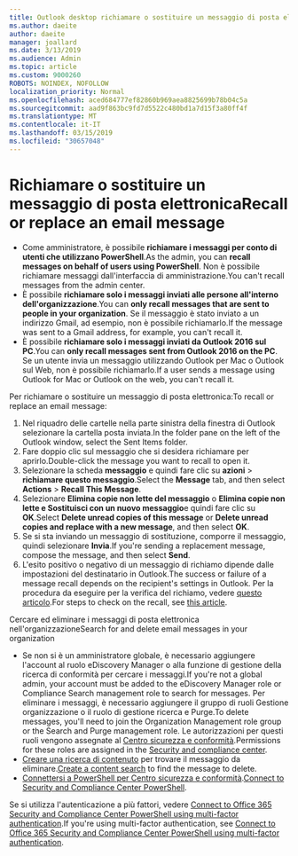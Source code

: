 ```yaml
---
title: Outlook desktop richiamare o sostituire un messaggio di posta elettronica
ms.author: daeite
author: daeite
manager: joallard
ms.date: 3/13/2019
ms.audience: Admin
ms.topic: article
ms.custom: 9000260
ROBOTS: NOINDEX, NOFOLLOW
localization_priority: Normal
ms.openlocfilehash: aced684777ef82860b969aea8825699b78b04c5a
ms.sourcegitcommit: aad9f863bc9fd7d5522c480bd1a7d15f3a80ff4f
ms.translationtype: MT
ms.contentlocale: it-IT
ms.lasthandoff: 03/15/2019
ms.locfileid: "30657048"
---
```

# <a name="recall-or-replace-an-email-message"></a><span data-ttu-id="2e640-102">Richiamare o sostituire un messaggio di posta elettronica</span><span class="sxs-lookup"><span data-stu-id="2e640-102">Recall or replace an email message</span></span>

- <span data-ttu-id="2e640-103">Come amministratore, è possibile **richiamare i messaggi per conto di utenti che utilizzano PowerShell**.</span><span class="sxs-lookup"><span data-stu-id="2e640-103">As the admin, you can **recall messages on behalf of users using PowerShell**.</span></span> <span data-ttu-id="2e640-104">Non è possibile richiamare messaggi dall'interfaccia di amministrazione.</span><span class="sxs-lookup"><span data-stu-id="2e640-104">You can't recall messages from the admin center.</span></span>
- <span data-ttu-id="2e640-105">È possibile **richiamare solo i messaggi inviati alle persone all'interno dell'organizzazione**.</span><span class="sxs-lookup"><span data-stu-id="2e640-105">You can **only recall messages that are sent to people in your organization**.</span></span> <span data-ttu-id="2e640-106">Se il messaggio è stato inviato a un indirizzo Gmail, ad esempio, non è possibile richiamarlo.</span><span class="sxs-lookup"><span data-stu-id="2e640-106">If the message was sent to a Gmail address, for example, you can't recall it.</span></span>
- <span data-ttu-id="2e640-107">È possibile **richiamare solo i messaggi inviati da Outlook 2016 sul PC**.</span><span class="sxs-lookup"><span data-stu-id="2e640-107">You can **only recall messages sent from Outlook 2016 on the PC**.</span></span> <span data-ttu-id="2e640-108">Se un utente invia un messaggio utilizzando Outlook per Mac o Outlook sul Web, non è possibile richiamarlo.</span><span class="sxs-lookup"><span data-stu-id="2e640-108">If a user sends a message using Outlook for Mac or Outlook on the web, you can't recall it.</span></span>

<span data-ttu-id="2e640-109">Per richiamare o sostituire un messaggio di posta elettronica:</span><span class="sxs-lookup"><span data-stu-id="2e640-109">To recall or replace an email message:</span></span>

1. <span data-ttu-id="2e640-110">Nel riquadro delle cartelle nella parte sinistra della finestra di Outlook selezionare la cartella posta inviata.</span><span class="sxs-lookup"><span data-stu-id="2e640-110">In the folder pane on the left of the Outlook window, select the Sent Items folder.</span></span>
1. <span data-ttu-id="2e640-111">Fare doppio clic sul messaggio che si desidera richiamare per aprirlo.</span><span class="sxs-lookup"><span data-stu-id="2e640-111">Double-click the message you want to recall to open it.</span></span>
1. <span data-ttu-id="2e640-112">Selezionare la scheda **messaggio** e quindi fare clic su **azioni** > **richiamare questo messaggio**.</span><span class="sxs-lookup"><span data-stu-id="2e640-112">Select the **Message** tab, and then select **Actions** > **Recall This Message**.</span></span>
1. <span data-ttu-id="2e640-113">Selezionare **Elimina copie non lette del messaggio** o **Elimina copie non lette e Sostituisci con un nuovo messaggio**e quindi fare clic su **OK**.</span><span class="sxs-lookup"><span data-stu-id="2e640-113">Select **Delete unread copies of this message** or **Delete unread copies and replace with a new message**, and then select **OK**.</span></span>
1. <span data-ttu-id="2e640-114">Se si sta inviando un messaggio di sostituzione, comporre il messaggio, quindi selezionare **Invia**.</span><span class="sxs-lookup"><span data-stu-id="2e640-114">If you're sending a replacement message, compose the message, and then select **Send**.</span></span>
1. <span data-ttu-id="2e640-115">L'esito positivo o negativo di un messaggio di richiamo dipende dalle impostazioni del destinatario in Outlook.</span><span class="sxs-lookup"><span data-stu-id="2e640-115">The success or failure of a message recall depends on the recipient's settings in Outlook.</span></span> <span data-ttu-id="2e640-116">Per la procedura da eseguire per la verifica del richiamo, vedere [questo articolo](https://support.office.com/article/35027f88-d655-4554-b4f8-6c0729a723a0).</span><span class="sxs-lookup"><span data-stu-id="2e640-116">For steps to check on the recall, see [this article](https://support.office.com/article/35027f88-d655-4554-b4f8-6c0729a723a0).</span></span>

<span data-ttu-id="2e640-117">Cercare ed eliminare i messaggi di posta elettronica nell'organizzazione</span><span class="sxs-lookup"><span data-stu-id="2e640-117">Search for and delete email messages in your organization</span></span>

- <span data-ttu-id="2e640-118">Se non si è un amministratore globale, è necessario aggiungere l'account al ruolo eDiscovery Manager o alla funzione di gestione della ricerca di conformità per cercare i messaggi.</span><span class="sxs-lookup"><span data-stu-id="2e640-118">If you're not a global admin, your account must be added to the eDiscovery Manager role or Compliance Search management role to search for messages.</span></span> <span data-ttu-id="2e640-119">Per eliminare i messaggi, è necessario aggiungere il gruppo di ruoli Gestione organizzazione o il ruolo di gestione ricerca e Purge.</span><span class="sxs-lookup"><span data-stu-id="2e640-119">To delete messages, you'll need to join the Organization Management role group or the Search and Purge management role.</span></span> <span data-ttu-id="2e640-120">Le autorizzazioni per questi ruoli vengono assegnate al [Centro sicurezza e conformità](https://go.microsoft.com/fwlink/?linkid=2083731).</span><span class="sxs-lookup"><span data-stu-id="2e640-120">Permissions for these roles are assigned in the [Security and compliance center](https://go.microsoft.com/fwlink/?linkid=2083731).</span></span>
- <span data-ttu-id="2e640-121">[Creare una ricerca di contenuto](https://docs.microsoft.com/office365/securitycompliance/content-search) per trovare il messaggio da eliminare.</span><span class="sxs-lookup"><span data-stu-id="2e640-121">[Create a content search](https://docs.microsoft.com/office365/securitycompliance/content-search) to find the message to delete.</span></span>
- <span data-ttu-id="2e640-122">[Connettersi a PowerShell per Centro sicurezza e conformità](https://docs.microsoft.com/powershell/exchange/office-365-scc/connect-to-scc-powershell/connect-to-scc-powershell?view=exchange-ps).</span><span class="sxs-lookup"><span data-stu-id="2e640-122">[Connect to Security and Compliance Center PowerShell](https://docs.microsoft.com/powershell/exchange/office-365-scc/connect-to-scc-powershell/connect-to-scc-powershell?view=exchange-ps).</span></span>

<span data-ttu-id="2e640-123">Se si utilizza l'autenticazione a più fattori, vedere [Connect to Office 365 Security and Compliance Center PowerShell using multi-factor authentication](https://docs.microsoft.com/powershell/exchange/office-365-scc/connect-to-scc-powershell/mfa-connect-to-scc-powershell?view=exchange-ps).</span><span class="sxs-lookup"><span data-stu-id="2e640-123">If you're using multi-factor authentication, see [Connect to Office 365 Security and Compliance Center PowerShell using multi-factor authentication](https://docs.microsoft.com/powershell/exchange/office-365-scc/connect-to-scc-powershell/mfa-connect-to-scc-powershell?view=exchange-ps).</span></span>